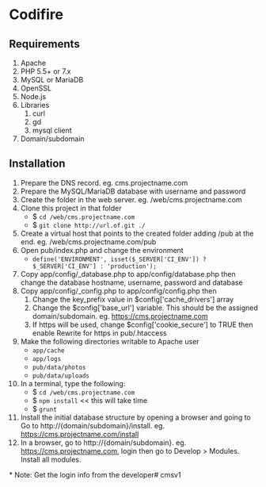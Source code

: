 # Codifire

## Requirements

1. Apache
1. PHP 5.5+ or 7.x
1. MySQL or MariaDB
1. OpenSSL
1. Node.js
1. Libraries
    1. curl
    1. gd
    1. mysql client
1. Domain/subdomain


## Installation

1. Prepare the DNS record. eg. cms.projectname.com
1. Prepare the MySQL/MariaDB database with username and password
1. Create the folder in the web server. eg. /web/cms.projectname.com
1. Clone this project in that folder
    * $ ```cd /web/cms.projectname.com```
    * $ ```git clone http://url.of.git ./```
1. Create a virtual host that points to the created folder adding /pub at the end. eg. /web/cms.projectname.com/pub
1. Open pub/index.php and change the environment
    * ```define('ENVIRONMENT', isset($_SERVER['CI_ENV']) ? $_SERVER['CI_ENV'] : 'production');```
1. Copy app/config/_database.php to app/config/database.php then change the database hostname, username, password and database
1. Copy app/config/_config.php to app/config/config.php then
    1. Change the key_prefix value in $config['cache_drivers'] array
    1. Change the $config['base_url'] variable.  This should be the assigned domain/subdomain. eg. https://cms.projectname.com
    1. If https will be used, change $config['cookie_secure'] to TRUE then enable Rewrite for https in pub/.htaccess
1. Make the following directories writable to Apache user
    * ```app/cache```
    * ```app/logs```
    * ```pub/data/photos```
    * ```pub/data/uploads```
1. In a terminal, type the following:
    * $ ```cd /web/cms.projectname.com```
    * $ ```npm install``` << this will take time
    * $ ```grunt```
1. Install the initial database structure by opening a browser and going to Go to http://{domain/subdomain}/install. eg. https://cms.projectname.com/install
1. In a browser, go to http://{domain/subdomain}. eg. https://cms.projectname.com, login then go to Develop > Modules.  Install all modules.

\* Note: Get the login info from the developer#   c m s v 1  
 